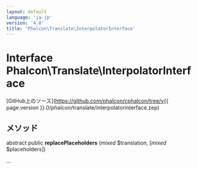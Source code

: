 ```yaml
---
layout: default
language: 'ja-jp'
version: '4.0'
title: 'Phalcon\Translate\InterpolatorInterface'
---
```


# Interface **Phalcon\Translate\InterpolatorInterface**

[GitHub上のソース](https://github.com/phalcon/cphalcon/tree/v{{ page.version }}.0/phalcon/translate/interpolatorinterface.zep)

## メソッド

abstract public **replacePlaceholders** (*mixed* $translation, [*mixed* $placeholders])

...
